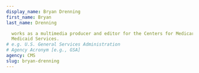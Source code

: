 ```yaml
---
display_name: Bryan Drenning
first_name: Bryan
last_name: Drenning

  works as a multimedia producer and editor for the Centers for Medicare &
  Medicaid Services.
# e.g. U.S. General Services Administration
# Agency Acronym [e.g., GSA]
agency: CMS
slug: bryan-drenning
---
```

